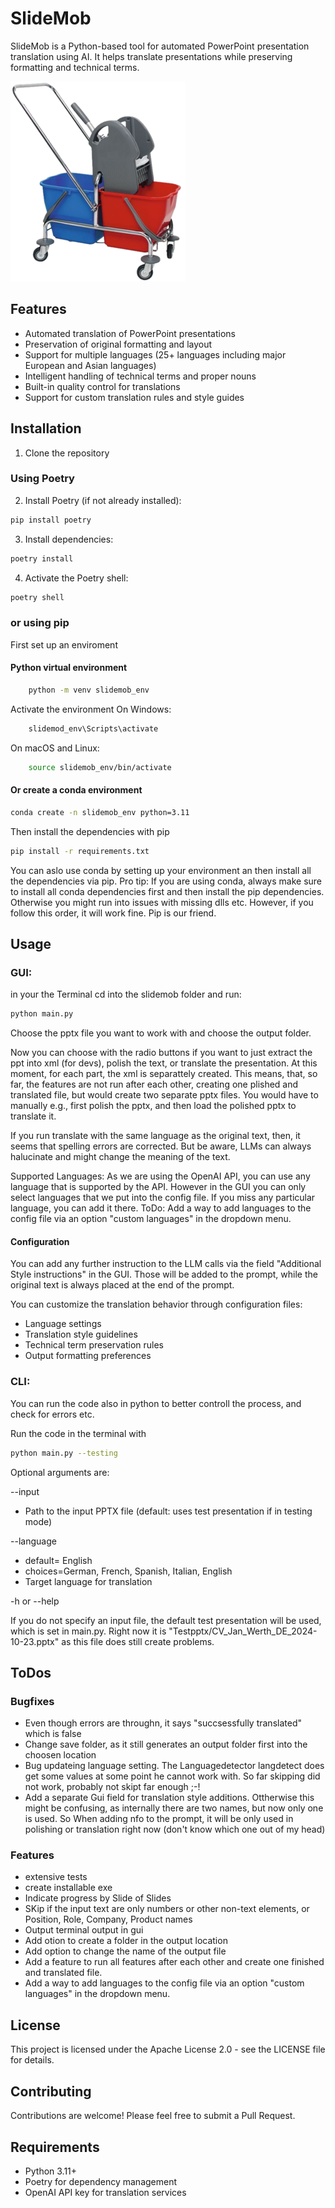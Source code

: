 # SlideMob

SlideMob is a Python-based tool for automated PowerPoint presentation translation using AI. It helps translate presentations while preserving formatting and technical terms.

![SlideMob Logo](./images/doppelfahreimerSmall.png)


## Features

- Automated translation of PowerPoint presentations
- Preservation of original formatting and layout
- Support for multiple languages (25+ languages including major European and Asian languages)
- Intelligent handling of technical terms and proper nouns
- Built-in quality control for translations
- Support for custom translation rules and style guides

## Installation

1. Clone the repository
### Using Poetry
2. Install Poetry (if not already installed):
```bash
pip install poetry
```
3. Install dependencies:
```bash
poetry install
```
4. Activate the Poetry shell:
```bash
poetry shell
```
### or using pip
First set up an enviroment
    
#### Python virtual environment
```bash
    python -m venv slidemob_env
```
Activate the environment
On Windows:
```bash
    slidemod_env\Scripts\activate
```    
On macOS and Linux:

```bash
    source slidemob_env/bin/activate
```
#### Or create a conda environment
```bash
conda create -n slidemob_env python=3.11
```

Then install the dependencies with pip
```bash
pip install -r requirements.txt
```

You can aslo use conda by setting up your environment an then install all the dependencies via pip. 
Pro tip: If you are using conda, always make sure to install all conda dependencies first and then install the pip dependencies. Otherwise you might run into issues with missing dlls etc. However, if you follow this order, it will work fine. Pip is our friend.


## Usage

### GUI:

in your the Terminal cd into the slidemob folder and run:
```bash
python main.py
```
Choose the pptx file you want to work with and choose the output folder.

Now you can choose with the radio buttons if you want to just extract the ppt into xml (for devs), polish the text, or translate the presentation. 
At this moment, for each part, the xml is separattely created. This means, that, so far, the features are not run after each other, creating one plished and translated file, but would create two separate pptx files. You would have to manually e.g., first polish the pptx, and then load the polished pptx to translate it. 

If you run translate with the same language as the original text, then, it seems that spelling errors are corrected. But be aware, LLMs can always halucinate and might change the meaning of the text.

Supported Languages:
As we are using the OpenAI API, you can use any language that is supported by the API. However in the GUI you can only select languages that we put into the config file. If you miss any particular language, you can add it there.
ToDo: Add a way to add languages to the config file via an option "custom languages" in the dropdown menu.

#### Configuration

You can add any further instruction to the LLM calls via the field "Additional Style instructions" in the GUI.
Those will be added to the prompt, while the original text is always placed at the end of the prompt.

You can customize the translation behavior through configuration files:
- Language settings
- Translation style guidelines
- Technical term preservation rules
- Output formatting preferences

### CLI:

You can run the code also in python to better controll the process, and check for errors etc.

Run the code in the terminal with 
```bash
python main.py --testing
```
Optional arguments are:

--input
- Path to the input PPTX file (default: uses test presentation if in testing mode)
    
--language
- default= English
- choices=German, French, Spanish, Italian, English
- Target language for translation

-h or --help

If you do not specify an input file, the default test presentation will be used, which is set in main.py.
Right now it is "Testpptx/CV_Jan_Werth_DE_2024-10-23.pptx" as this file does still create problems. 



## ToDos

### Bugfixes
- Even though errors are throughn, it says "succsessfully translated" which is false
- Change save folder, as it still generates an output folder first into the choosen location
- Bug updateing language setting. The Languagedetector langdetect does get some values at some point he cannot work with. So far skipping did not work, probably not skipt far enough ;-!
- Add a separate Gui field for translation style additions. Ottherwise this might be confusing, as internally there are two names, but now only one is used. So When adding nfo to the prompt, it will be only used in polishing or translation right now (don't know which one out of my head)

### Features
- extensive tests
- create installable exe
- Indicate progress by Slide of Slides
- SKip if the input text are only numbers or other non-text elements, or Position, Role, Company, Product names
- Output terminal output in gui
- Add otion to create a folder in the output location
- Add option to change the name of the output file
- Add a feature to run all features after each other and create one finished and translated file.
- Add a way to add languages to the config file via an option "custom languages" in the dropdown menu.

## License

This project is licensed under the Apache License 2.0 - see the LICENSE file for details.

## Contributing

Contributions are welcome! Please feel free to submit a Pull Request.

## Requirements

- Python 3.11+
- Poetry for dependency management
- OpenAI API key for translation services
